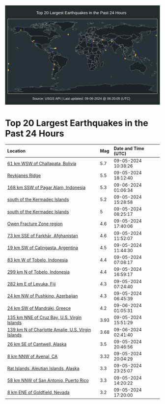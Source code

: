 ![Map](./map.png)

# Top 20 Largest Earthquakes in the Past 24 Hours

| Location | Mag | Date and Time (UTC) |
|:---|:---|:---|
| [61 km WSW of Challapata, Bolivia](https://earthquake.usgs.gov/earthquakes/eventpage/us6000npu5) | 5.7 | 09-05-2024 10:38:26 |
| [Reykjanes Ridge](https://earthquake.usgs.gov/earthquakes/eventpage/us6000npwm) | 5.5 | 09-05-2024 18:12:40 |
| [168 km SSW of Pagar Alam, Indonesia](https://earthquake.usgs.gov/earthquakes/eventpage/us6000npz9) | 5.3 | 09-06-2024 01:06:34 |
| [south of the Kermadec Islands](https://earthquake.usgs.gov/earthquakes/eventpage/us6000npv3) | 5.2 | 09-05-2024 15:28:58 |
| [south of the Kermadec Islands](https://earthquake.usgs.gov/earthquakes/eventpage/us6000nptr) | 5 | 09-05-2024 08:25:17 |
| [Owen Fracture Zone region](https://earthquake.usgs.gov/earthquakes/eventpage/us6000npwj) | 4.6 | 09-05-2024 17:40:06 |
| [73 km SSE of Farkhār, Afghanistan](https://earthquake.usgs.gov/earthquakes/eventpage/us6000npud) | 4.6 | 09-05-2024 11:52:07 |
| [19 km SW of Calingasta, Argentina](https://earthquake.usgs.gov/earthquakes/eventpage/us6000npuc) | 4.5 | 09-05-2024 11:44:30 |
| [83 km W of Tobelo, Indonesia](https://earthquake.usgs.gov/earthquakes/eventpage/us6000npt9) | 4.4 | 09-05-2024 07:08:17 |
| [299 km N of Tobelo, Indonesia](https://earthquake.usgs.gov/earthquakes/eventpage/us6000npw9) | 4.4 | 09-05-2024 16:59:17 |
| [282 km E of Levuka, Fiji](https://earthquake.usgs.gov/earthquakes/eventpage/us6000nptg) | 4.3 | 09-05-2024 07:24:40 |
| [24 km NW of Pushkino, Azerbaijan](https://earthquake.usgs.gov/earthquakes/eventpage/us6000npt3) | 4.3 | 09-05-2024 06:45:39 |
| [24 km SW of Mandráki, Greece](https://earthquake.usgs.gov/earthquakes/eventpage/us6000npz7) | 4.2 | 09-06-2024 01:05:31 |
| [135 km NNE of Cruz Bay, U.S. Virgin Islands](https://earthquake.usgs.gov/earthquakes/eventpage/pr2024249001) | 3.93 | 09-05-2024 15:51:29 |
| [139 km N of Charlotte Amalie, U.S. Virgin Islands](https://earthquake.usgs.gov/earthquakes/eventpage/pr2024250000) | 3.68 | 09-06-2024 02:41:40 |
| [26 km SE of Cantwell, Alaska](https://earthquake.usgs.gov/earthquakes/eventpage/ak024bg502ak) | 3.5 | 09-05-2024 20:46:56 |
| [8 km NNW of Avenal, CA](https://earthquake.usgs.gov/earthquakes/eventpage/nc75057881) | 3.32 | 09-05-2024 20:04:29 |
| [Rat Islands, Aleutian Islands, Alaska](https://earthquake.usgs.gov/earthquakes/eventpage/ak024bg6nsgu) | 3.3 | 09-05-2024 23:25:07 |
| [58 km NNW of San Antonio, Puerto Rico](https://earthquake.usgs.gov/earthquakes/eventpage/pr71459353) | 3.3 | 09-05-2024 14:20:22 |
| [8 km ENE of Goldfield, Nevada](https://earthquake.usgs.gov/earthquakes/eventpage/nn00884108) | 3.2 | 09-05-2024 17:20:00 |
